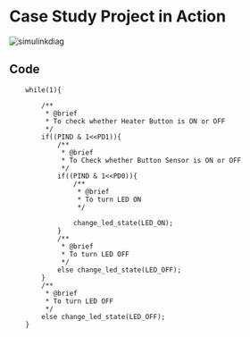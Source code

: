 # Case Study Project in Action

![simulinkdiag](https://user-images.githubusercontent.com/80656121/116651442-d77bac00-a9a0-11eb-9c84-983fc3e4c346.PNG)


## Code 
```
	while(1){
        
        /**
         * @brief 
         * To check whether Heater Button is ON or OFF
         */
        if((PIND & 1<<PD1)){
            /**
             * @brief 
             * To Check whether Button Sensor is ON or OFF
             */
            if((PIND & 1<<PD0)){
                /**
                 * @brief 
                 * To turn LED ON
                 */
                
                change_led_state(LED_ON);
            }
            /**
             * @brief 
             * To turn LED OFF 
             */
            else change_led_state(LED_OFF);
        }
        /**
         * @brief 
         * To turn LED OFF 
         */
        else change_led_state(LED_OFF);
    }
```
